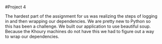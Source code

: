 #Project 4

The hardest part of the assignment for us was realizing the steps of logging in and then 
wrapping our dependencies.  We are pretty new to Python so this has been a challenge.  We 
built our application to use beautiful soup.  Because the Khoury machines do not have this
we had to figure out a way to wrap our dependencies.